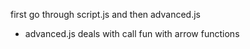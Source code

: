  first go through script.js and then advanced.js


 * advanced.js deals with call fun with arrow functions